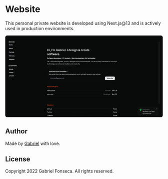 # Website

This personal private website is developed using Next.js@13 and is actively used in production environments.

<img src="./public/static/images/website.png">

## Author

Made by [Gabriel](https://github.com/fulldecent/html-website-template/graphs/contributors) with love.

## License

Copyright 2022 Gabriel Fonseca. All rights reserved.

